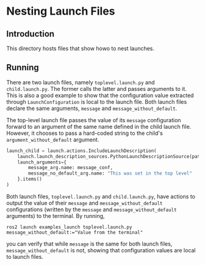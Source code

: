 # Nesting Launch Files

## Introduction
This directory hosts files that show howo to nest launches.

## Running
There are two launch files, namely `toplevel.launch.py` and `child.launch.py`. The former calls the latter and passes arguments to it. This is also a good example to show that the configuration value extracted through `LaunchConfiguration` is local to the launch file. Both launch files declare the same arguments, `message` and `message_without_default`.

The top-level launch file passes the value of its `message` configuration forward to an argument of the same name defined in the child launch file. However, it chooses to pass a hard-coded string to the child's `argument_without_default` argument.
```Python
launch_child = launch.actions.IncludeLaunchDescription(
    launch.launch_description_sources.PythonLaunchDescriptionSource(path_to_child_launch_file),
    launch_arguments={
        message_arg.name: message_conf,
        message_no_default_arg.name: "This was set in the top level"
    }.items()
)
```

Both launch files, `toplevel.launch.py` and `child.launch.py`, have actions to output the value of their `message` and `message_without_default` configurations (written by the `message` and `message_without_default` arguments) to the terminal. By running,
```
ros2 launch examples_launch toplevel.launch.py  message_without_default:="Value from the terminal"
```
you can verify that while `message` is the same for both launch files, `message_without_default` is not, showing that configuration values are local to launch files.
